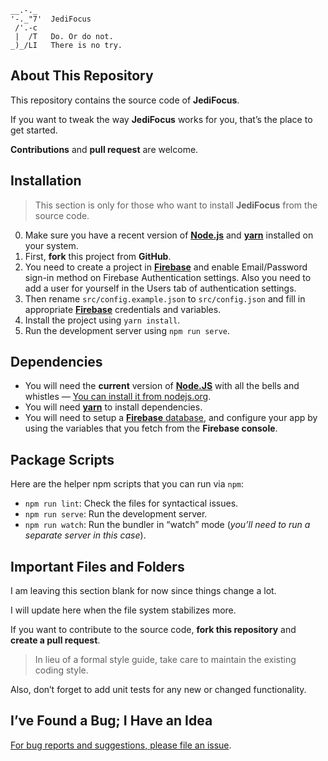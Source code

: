 ```text
__.-._
'-._"7'  JediFocus
 /'.-c
 |  /T   Do. Or do not.
_)_/LI   There is no try.
```

## About This Repository

This repository contains the source code of **JediFocus**.

If you want to tweak the way **JediFocus** works for you, that’s the place to get started.

**Contributions** and **pull request** are welcome.

## Installation

> This section is only for those who want to install **JediFocus** from the source code.

0. Make sure you have a recent version of [**Node.js**][node] and [**yarn**][yarn] installed on your system.
1. First, **fork** this project from **GitHub**.
2. You need to create a project in [**Firebase**][firebase] and enable Email/Password sign-in method on Firebase Authentication settings. Also you need to add a user for yourself in the Users tab of authentication settings.
3. Then rename `src/config.example.json` to `src/config.json` and fill in appropriate [**Firebase**][firebase] credentials and variables.
4. Install the project using `yarn install`.
5. Run the development server using `npm run serve`.

## Dependencies

* You will need the **current** version of [**Node.JS**][node] with all the bells and whistles — [You can install it from nodejs.org][node].
* You will need [**yarn**][yarn] to install dependencies.
* You will need to setup a [**Firebase** database][firebase], and configure your app by using the variables that you fetch from the **Firebase console**.

## Package Scripts

Here are the helper npm scripts that you can run via `npm`:

* `npm run lint`: Check the files for syntactical issues.
* `npm run serve`: Run the development server.
* `npm run watch`: Run the bundler in “watch” mode (*you’ll need to run a separate server in this case*).

## Important Files and Folders

I am leaving this section blank for now since things change a lot.

I will update here when the file system stabilizes more.

If you want to contribute to the source code, **fork this repository** and **create a pull request**.

> In lieu of a formal style guide, take care to maintain the existing coding style.

Also, don’t forget to add unit tests for any new or changed functionality.

## I’ve Found a Bug; I Have an Idea

[For bug reports and suggestions, please file an issue][ticket].


[email]: mailto:me@volkan.io
[firebase]: https://firebase.google.com "Firebase helps you build better mobile apps"
[jfdi-manifesto]: https://gist.github.com/v0lkan/2731233 "The JFDI Manifesto"
[jfdi]: https://github.com/v0lkan/jfdi "JFDI: A Hacker’s Way of Getting Stuff Done"
[limited-resources]: https://www.youtube.com/watch?v=FKTxC9pl-WM "Making Badass Developers"
[node]: https://nodejs.org/en/ "Node.js"
[ticket]: https://github.com/jsbites/jedifocus/issues/new "Create a New Issue"
[vidcast]: https://bytesized.tv/ "ByteSized.TV"
[yarn]: https://yarnpkg.com "Yarn: Fast, Reliable, and Secure Dependency Management"
